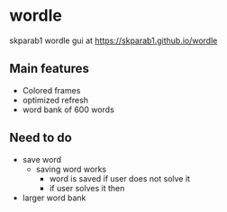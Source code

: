 # wordle
skparab1 wordle gui at https://skparab1.github.io/wordle

## Main features
- Colored frames
- optimized refresh
- word bank of 600 words

## Need to do
- save word
  - saving word works
    - word is saved if user does not solve it
    - if user solves it then 
- larger word bank
